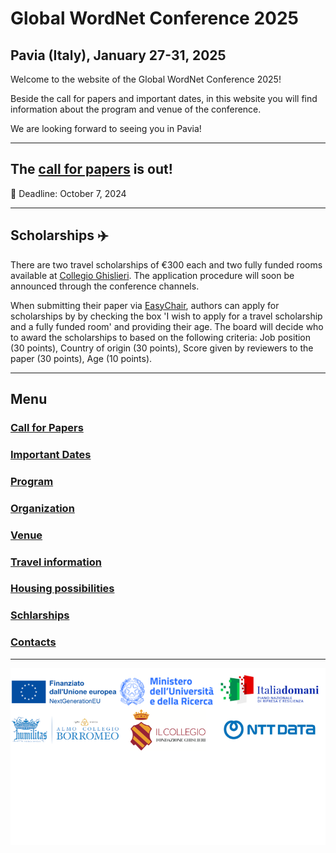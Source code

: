 # Global WordNet Conference 2025
## Pavia (Italy), January 27-31, 2025

Welcome to the website of the Global WordNet Conference 2025!

Beside the call for papers and important dates, in this website you will find information about the program and venue of the conference. 

We are looking forward to seeing you in Pavia!

---
## The [call for papers](cfp.md) is out! 

📆 Deadline: October 7, 2024

---

## Scholarships ✈️
There are two travel scholarships of €300 each and two fully funded rooms available at [Collegio Ghislieri](https://www.ghislieri.it/). The application procedure will soon be announced through the conference channels.

When submitting their paper via [EasyChair](https://easychair.org/conferences/?conf=gwc2025), authors can apply for scholarships by by checking the box 'I wish to apply for a travel scholarship and a fully funded room' and providing their age. The board will decide who to award the scholarships to based on the following criteria: Job position (30 points), Country of origin (30 points), Score given by reviewers to the paper (30 points), Age (10 points). 

--- 

## Menu

### [Call for Papers](cfp.md)
### [Important Dates](dates.md)
### [Program](program.md)
### [Organization](organization.md)
### [Venue](venue.md)
### [Travel information](travel.md)
### [Housing possibilities](housing.md)
### [Schlarships](scholarship.md)
### [Contacts](contacts.md)

---

<img src="loghiGWC/loghiuniti5.png">



